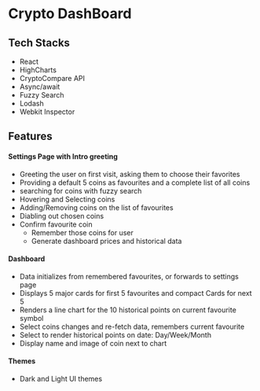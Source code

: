 
# Crypto DashBoard

## Tech Stacks

* React
* HighCharts
* CryptoCompare API
* Async/await
* Fuzzy Search
* Lodash
* Webkit Inspector

## Features

#### Settings Page with Intro greeting
* Greeting the user on first visit, asking them to choose their favorites
* Providing a default 5 coins as favourites and a complete list of all coins
* searching for coins with fuzzy search
* Hovering and Selecting coins
* Adding/Removing coins on the list of favourites
* Diabling out chosen coins
* Confirm favourite coin
    * Remember those coins for user
    * Generate dashboard prices and historical data

#### Dashboard
* Data initializes from remembered favourites, or forwards to settings page
* Displays 5 major cards for first 5 favourites and compact Cards for next 5
* Renders a line chart for the 10 historical points on current favourite symbol
* Select coins changes and re-fetch data, remembers current favourite
* Select to render historical points on date: Day/Week/Month
* Display name and image of coin next to chart

#### Themes
* Dark and Light UI themes
